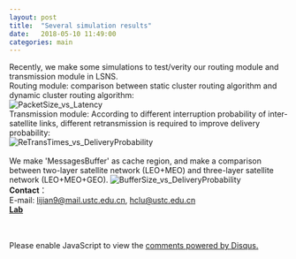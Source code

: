 ```yaml
---
layout: post
title:  "Several simulation results"
date:   2018-05-10 11:49:00
categories: main
---
```



Recently, we make some simulations to test/verity our routing module and transmission module in LSNS.
<br>
Routing module: comparison between static cluster routing algorithm and dynamic cluster routing algorithm:
<br>
![PacketSize_vs_Latency](https://github.com/infonetlijian/ONE-Extended-Simulator/raw/gh-pages/images/Simulation_Results/PacketSize_vs_Latency.png)<br>
Transmission module: According to different interruption probability of inter-satellite links, different retransmission is required to improve delivery probability:
<br>
![ReTransTimes_vs_DeliveryProbability](https://github.com/infonetlijian/ONE-Extended-Simulator/raw/gh-pages/images/Simulation_Results/ReTransTimes_vs_DeliveryProbability.png)<br>
<br>
We make 'MessagesBuffer' as cache region, and make a comparison between two-layer satellite network (LEO+MEO) and three-layer satellite network (LEO+MEO+GEO).
![BufferSize_vs_DeliveryProbability](https://github.com/infonetlijian/ONE-Extended-Simulator/raw/gh-pages/images/Simulation_Results/BufferSize_vs_DeliveryProbability.png)
<br>
**Contact**：<br>
E-mail: lijian9@mail.ustc.edu.cn, hclu@ustc.edu.cn<br>
[**Lab**](http://if.ustc.edu.cn)<br>
<br>
<br>






<div id="disqus_thread"></div>
<script>

/**
*  RECOMMENDED CONFIGURATION VARIABLES: EDIT AND UNCOMMENT THE SECTION BELOW TO INSERT DYNAMIC VALUES FROM YOUR PLATFORM OR CMS.
*  LEARN WHY DEFINING THESE VARIABLES IS IMPORTANT: https://disqus.com/admin/universalcode/#configuration-variables*/
/*
var disqus_config = function () {
this.page.url = PAGE_URL;  // Replace PAGE_URL with your page's canonical URL variable
this.page.identifier = PAGE_IDENTIFIER; // Replace PAGE_IDENTIFIER with your page's unique identifier variable
};
*/
(function() { // DON'T EDIT BELOW THIS LINE
var d = document, s = d.createElement('script');
s.src = 'https://nathendrake.disqus.com/embed.js';
s.setAttribute('data-timestamp', +new Date());
(d.head || d.body).appendChild(s);
})();
</script>
<noscript>Please enable JavaScript to view the <a href="https://disqus.com/?ref_noscript">comments powered by Disqus.</a></noscript>

<br>
<br>

<script>
  (function(i,s,o,g,r,a,m){i['GoogleAnalyticsObject']=r;i[r]=i[r]||function(){
  (i[r].q=i[r].q||[]).push(arguments)},i[r].l=1*new Date();a=s.createElement(o),
  m=s.getElementsByTagName(o)[0];a.async=1;a.src=g;m.parentNode.insertBefore(a,m)
  })(window,document,'script','https://www.google-analytics.com/analytics.js','ga');

  ga('create', 'UA-101909927-1', 'auto');
  ga('send', 'pageview');

</script>
